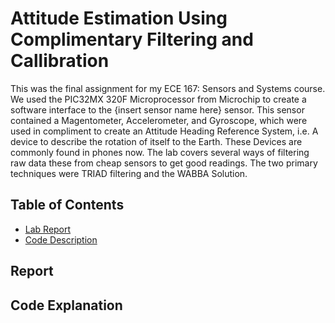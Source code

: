 # Attitude Estimation Using Complimentary Filtering and Callibration

This was the final assignment for my ECE 167: Sensors and Systems course. We used the PIC32MX 320F Microprocessor from Microchip to create a software interface to the {insert sensor name here} sensor. This sensor contained a Magentometer, Accelerometer, and Gyroscope, which were used in compliment to create an Attitude Heading Reference System, i.e. A device to describe the rotation of itself to the Earth. These Devices are commonly found in phones now. The lab covers several ways of filtering raw data these from cheap sensors to get good readings. The two primary techniques were TRIAD filtering and the WABBA Solution. 

## Table of Contents

- [Lab Report](#report)
- [Code Description](#description)

## Report

## Code Explanation

